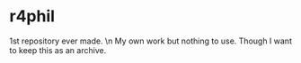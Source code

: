 # r4phil

1st repository ever made. \n
My own work but nothing to use. Though I want to keep this as an archive.
